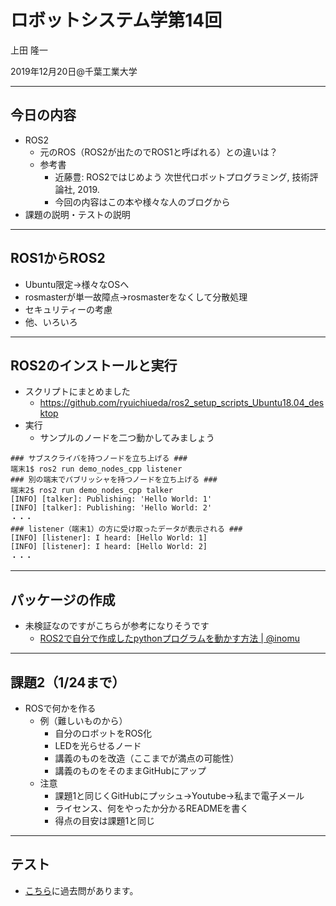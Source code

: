 # ロボットシステム学第14回

上田 隆一

2019年12月20日@千葉工業大学

---

## 今日の内容

* ROS2
    * 元のROS（ROS2が出たのでROS1と呼ばれる）との違いは？
    * 参考書
        * 近藤豊: ROS2ではじめよう 次世代ロボットプログラミング, 技術評論社, 2019. 
        * 今回の内容はこの本や様々な人のブログから
* 課題の説明・テストの説明

---

## ROS1からROS2

* Ubuntu限定$\rightarrow$様々なOSへ
* rosmasterが単一故障点$\rightarrow$rosmasterをなくして分散処理
* セキュリティーの考慮
* 他、いろいろ

---

## ROS2のインストールと実行

* スクリプトにまとめました
    * https://github.com/ryuichiueda/ros2_setup_scripts_Ubuntu18.04_desktop
* 実行
    * サンプルのノードを二つ動かしてみましょう
```
### サブスクライバを持つノードを立ち上げる ###
端末1$ ros2 run demo_nodes_cpp listener
### 別の端末でパブリッシャを持つノードを立ち上げる ###
端末2$ ros2 run demo_nodes_cpp talker
[INFO] [talker]: Publishing: 'Hello World: 1'
[INFO] [talker]: Publishing: 'Hello World: 2'
・・・
### listener（端末1）の方に受け取ったデータが表示される ###
[INFO] [listener]: I heard: [Hello World: 1]
[INFO] [listener]: I heard: [Hello World: 2]
・・・
```

---

## パッケージの作成

* 未検証なのですがこちらが参考になりそうです
    * [ROS2で自分で作成したpythonプログラムを動かす方法 | @inomu](https://qiita.com/inomu/items/5bd47b4d223434d57615)

---

## 課題2（1/24まで） 

* ROSで何かを作る
  * 例（難しいものから）
    * 自分のロボットをROS化
    * LEDを光らせるノード
    * 講義のものを改造（ここまでが満点の可能性）
    * 講義のものをそのままGitHubにアップ
  * 注意
    * 課題1と同じくGitHubにプッシュ->Youtube->私まで電子メール
    * ライセンス、何をやったか分かるREADMEを書く
    * 得点の目安は課題1と同じ

---

## テスト

* [こちら](https://lab.ueda.tech/?page=robosys_2019)に過去問があります。
